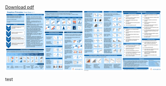 [Download pdf](https://github.com/GraphicsPrinciples/CheatSheet/blob/master/NVSCheatSheet.pdf?raw=true)
![](/assets/NVSCheatSheet.png) 

test
